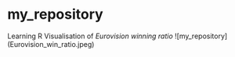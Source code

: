 # my_repository
Learning R
Visualisation of *Eurovision winning ratio*
![my_repository] (Eurovision_win_ratio.jpeg)

